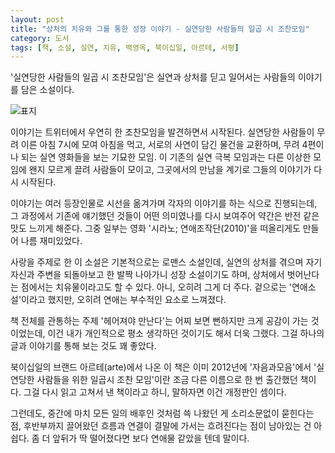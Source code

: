 ```yaml
---
layout: post
title: "상처의 치유와 그를 통한 성장 이야기 - 실연당한 사람들의 일곱 시 조찬모임"
category: 도서
tags: [책, 소설, 실연, 치유, 백영옥, 북이십일, 아르테, 서평]
---
```


'실연당한 사람들의 일곱 시 조찬모임'은 실연과 상처를 딛고 일어서는 사람들의 이야기를 담은 소설이다.

![표지](https://lh3.googleusercontent.com/OA8XLgKcDcZyZ2O4xkQmr8RKQ7bnd2-U2IPFcB5IYpRvBotTR-1m_ujKDVW5-NpuoSsHpyU3JWEqzA=s360)

이야기는 트위터에서 우연히 한 조찬모임을 발견하면서 시작된다.
실연당한 사람들이
무려 이른 아침 7시에 모여 아침을 먹고,
서로의 사연이 담긴 물건을 교환하며,
무려 4편이나 되는 실연 영화들을 보는 기묘한 모임.
이 기존의 실연 극복 모임과는 다른 이상한 모임에 왠지 모르게 끌려 사람들이 모이고,
그곳에서의 만남을 계기로 그들의 이야기가 다시 시작된다.

이야기는 여러 등장인물로 시선을 옮겨가며 각자의 이야기를 하는 식으로 진행되는데,
그 과정에서 기존에 얘기했던 것들이 어떤 의미였나를 다시 보여주어
약간은 반전 같은 맛도 느끼게 해준다.
그중 일부는 영화 '시라노; 연애조작단(2010)'을 떠올리게도 만들어 나름 재미있었다.

사랑을 주제로 한 이 소설은 기본적으로는 로맨스 소설인데,
실연의 상처를 겪으며 자기 자신과 주변을 되돌아보고 한 발짝 나아가니 성장 소설이기도 하며,
상처에서 벗어난다는 점에서는 치유물이라고도 할 수 있다.
아니, 오히려 그게 더 주다.
겉으로는 '연애소설'이라고 했지만, 오히려 연애는 부수적인 요소로 느껴졌다.

책 전체를 관통하는 주제 '헤어져야 만난다'는 어찌 보면 뻔하지만 크게 공감이 가는 것이었는데,
이건 내가 개인적으로 평소 생각하던 것이기도 해서 더욱 그랬다.
그걸 하나의 글과 이야기를 통해 보는 것도 꽤 좋았다.

북이십일의 브랜드 아르테(arte)에서 나온 이 책은
이미 2012년에 '자음과모음'에서 '실연당한 사람들을 위한 일곱시 조찬 모임'이란
조금 다른 이름으로 한 번 출간했던 책이다.
그걸 다시 읽고 고쳐서 낸 책이라고 하니, 말하자면 이건 개정판인 셈이다.

그런데도, 중간에 마치 모든 일의 배후인 것처럼 쓱 나왔던 게 소리소문없이 묻힌다는 점,
후반부까지 끌어왔던 흐름과 연결이 결말에 가서는 흐려진다는 점이 남아있는 건 아쉽다.
좀 더 앞뒤가 딱 떨어졌다면 보다 연애물 같았을 텐데 말이다.
